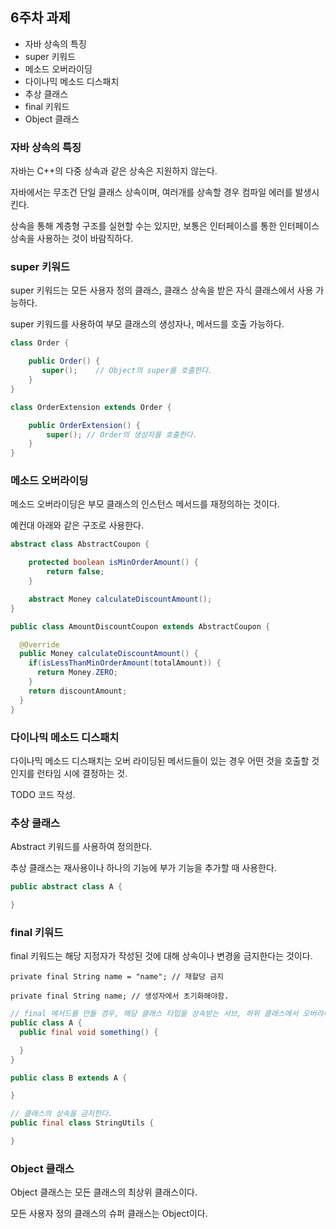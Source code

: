 ## 6주차 과제

- 자바 상속의 특징
- super 키워드
- 메소드 오버라이딩
- 다이나믹 메소드 디스패치
- 추상 클래스
- final 키워드
- Object 클래스

### 자바 상속의 특징

자바는 C++의 다중 상속과 같은 상속은 지원하지 않는다.

자바에서는 무조건 단일 클래스 상속이며, 여러개를 상속할 경우 컴파일 에러를 발생시킨다.

상속을 통해 계층형 구조를 실현할 수는 있지만, 보통은 인터페이스를 통한 인터페이스 상속을 사용하는 것이 바람직하다.

### super 키워드

super 키워드는 모든 사용자 정의 클래스, 클래스 상속을 받은 자식 클래스에서 사용 가능하다.

super 키워드를 사용하여 부모 클래스의 생성자나, 메서드를 호출 가능하다.

```java
class Order {

    public Order() {
       super();    // Object의 super를 호출한다.
    }
}

class OrderExtension extends Order {

    public OrderExtension() {
        super(); // Order의 생성자를 호출한다.
    }
}
```

### 메소드 오버라이딩

메소드 오버라이딩은 부모 클래스의 인스턴스 메서드를 재정의하는 것이다.

예컨대 아래와 같은 구조로 사용한다.

```java
abstract class AbstractCoupon {

    protected boolean isMinOrderAmount() {
        return false;
    }

    abstract Money calculateDiscountAmount();
}

public class AmountDiscountCoupon extends AbstractCoupon {

  @Override
  public Money calculateDiscountAmount() {
    if(isLessThanMinOrderAmount(totalAmount)) {
      return Money.ZERO;
    }
    return discountAmount;
  }
}
```

### 다이나믹 메소드 디스패치

다이나믹 메소드 디스패치는 오버 라이딩된 메서드들이 있는 경우 어떤 것을 호출할 것인지를 런타임 시에 결정하는 것.

TODO 코드 작성.


### 추상 클래스

Abstract 키워드를 사용하여 정의한다.

추상 클래스는 재사용이나 하나의 기능에 부가 기능을 추가할 때 사용한다.
```java
public abstract class A {

}
```

### final 키워드

final 키워드는 해당 지정자가 작성된 것에 대해 상속이나 변경을 금지한다는 것이다.

```
private final String name = "name"; // 재할당 금지

private final String name; // 생성자에서 초기화해야함.
```

```java
// final 메서드를 만들 경우, 해당 클래스 타입을 상속받는 서브, 하위 클래스에서 오버라이드를 금지한다.
public class A {
  public final void something() {

  }
}

public class B extends A {

}
```

```java
// 클래스의 상속을 금지한다.
public final class StringUtils {

}
```

### Object 클래스

Object 클래스는 모든 클래스의 최상위 클래스이다.

모든 사용자 정의 클래스의 슈퍼 클래스는 Object이다.
